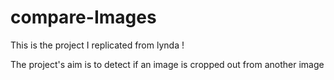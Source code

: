 # compare-Images

This is the project I replicated from lynda !

The project's aim is to detect if an image is cropped out from another image 
